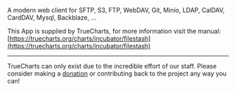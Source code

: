A modern web client for SFTP, S3, FTP, WebDAV, Git, Minio, LDAP, CalDAV, CardDAV, Mysql, Backblaze, ...

This App is supplied by TrueCharts, for more information visit the manual: [https://truecharts.org/charts/incubator/filestash](https://truecharts.org/charts/incubator/filestash)

---

TrueCharts can only exist due to the incredible effort of our staff.
Please consider making a [donation](https://truecharts.org/about/sponsor) or contributing back to the project any way you can!
